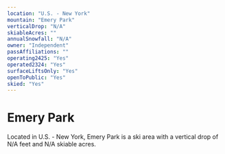 ```yaml
---
location: "U.S. - New York"
mountain: "Emery Park"
verticalDrop: "N/A"
skiableAcres: ""
annualSnowfall: "N/A"
owner: "Independent"
passAffiliations: ""
operating2425: "Yes"
operated2324: "Yes"
surfaceLiftsOnly: "Yes"
openToPublic: "Yes"
skied: "Yes"
---
```


# Emery Park

Located in U.S. - New York, Emery Park is a ski area with a vertical drop of N/A feet and N/A skiable acres.